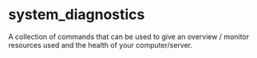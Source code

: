 # system_diagnostics
A collection of commands that can be used to give an overview / monitor resources used and the health of your computer/server.

